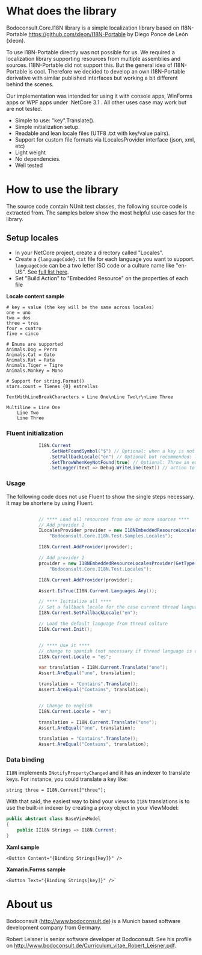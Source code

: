 # What does the library

Bodoconsult.Core.I18N library is a simple localization library based on I18N-Portable <https://github.com/xleon/I18N-Portable> by Diego Ponce de León (xleon).

To use I18N-Portable directly was not possible for us. We required a localization library supporting resources from multiple assemblies and sources. I18N-Portable did not support this. 
But the general idea of I18N-Portable is cool. Therefore we decided to develop an own I18N-Portable derivative with similar published interfaces but working a bit different behind the scenes.

Our implementation was intended for using it with console apps, WinForms apps or WPF apps under .NetCore 3.1 . All other uses case may work but are not tested.

* Simple to use: "key".Translate().
* Simple initialization setup.
* Readable and lean locale files (UTF8 .txt with key/value pairs).
* Support for custom file formats via ILocalesProvider interface (json, xml, etc)
* Light weight
* No dependencies.
* Well tested


# How to use the library

The source code contain NUnit test classes, the following source code is extracted from. The samples below show the most helpful use cases for the library.

## Setup locales

- In your NetCore project, create a directory called "Locales".
- Create a `{languageCode}.txt` file for each language you want to support. `languageCode` can be a two letter ISO code or a culture name like "en-US". See [full list here](https://msdn.microsoft.com/en-us/library/ee825488%28v=cs.20%29.aspx).
- Set "Build Action" to "Embedded Resource" on the properties of each file

**Locale content sample**

    # key = value (the key will be the same across locales)
    one = uno
    two = dos
    three = tres 
    four = cuatro
    five = cinco
      
    # Enums are supported
    Animals.Dog = Perro
    Animals.Cat = Gato
    Animals.Rat = Rata
    Animals.Tiger = Tigre
    Animals.Monkey = Mono
     
    # Support for string.Format()
    stars.count = Tienes {0} estrellas
     
    TextWithLineBreakCharacters = Line One\nLine Two\r\nLine Three
     
    Multiline = Line One
        Line Two
        Line Three

### Fluent initialization

```csharp
			I18N.Current
				.SetNotFoundSymbol("$") // Optional: when a key is not found, it will appear as $key$ (defaults to "$")
				.SetFallbackLocale("en") // Optional but recommended: locale to load in case the system locale is not supported
				.SetThrowWhenKeyNotFound(true) // Optional: Throw an exception when keys are not found (recommended only for debugging)
				.SetLogger(text => Debug.WriteLine(text)) // action to output traces
```

### Usage

The following code does not use Fluent to show the single steps necessary. It may be shortene by using Fluent. 

```csharp

            // **** Load all resources from one or more sources ****
            // Add provider 1
            ILocalesProvider provider = new I18NEmbeddedResourceLocalesProvider(GetType().Assembly,
                "Bodoconsult.Core.I18N.Test.Samples.Locales");

            I18N.Current.AddProvider(provider);

            // Add provider 2
            provider = new I18NEmbeddedResourceLocalesProvider(GetType().Assembly,
                "Bodoconsult.Core.I18N.Test.Locales");

            I18N.Current.AddProvider(provider);

            Assert.IsTrue(I18N.Current.Languages.Any());

            // **** Initialize all ****
            // Set a fallback locale for the case current thread language is not available in the resources
            I18N.Current.SetFallbackLocale("en");

            // Load the default language from thread culture
            I18N.Current.Init();


            // **** Use it ****
            // change to spanish (not necessary if thread language is ok)
            I18N.Current.Locale = "es";

            var translation = I18N.Current.Translate("one");
            Assert.AreEqual("uno", translation);

            translation = "Contains".Translate();
            Assert.AreEqual("Contains", translation);


            // Change to english
            I18N.Current.Locale = "en";

            translation = I18N.Current.Translate("one");
            Assert.AreEqual("one", translation);

            translation = "Contains".Translate();
            Assert.AreEqual("Contains", translation);

```

### Data binding

`I18N` implements `INotifyPropertyChanged` and it has an indexer to translate keys. For instance, you could translate a key like:

    string three = I18N.Current["three"]; 

With that said, the easiest way to bind your views to `I18N` translations is to use the built-in indexer 
by creating a proxy object in your ViewModel:

```csharp
public abstract class BaseViewModel
{
    public II18N Strings => I18N.Current;
}
```

**Xaml sample**
```xaml
<Button Content="{Binding Strings[key]}" />
```
**Xamarin.Forms sample**
```xaml
<Button Text="{Binding Strings[key]}" />`
```    


# About us

Bodoconsult (<http://www.bodoconsult.de>) is a Munich based software development company from Germany.

Robert Leisner is senior software developer at Bodoconsult. See his profile on <http://www.bodoconsult.de/Curriculum_vitae_Robert_Leisner.pdf>.

